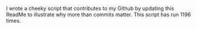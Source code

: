 I wrote a cheeky script that contributes to my Github by updating this ReadMe to illustrate why more than commits matter. This script has run 1196 times.